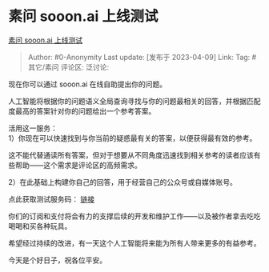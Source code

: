# 素问 sooon.ai 上线测试
[素问 sooon.ai 上线测试](https://www.zhihu.com/pin/1628470702197186560)

> Author: #0-Anonymity
> Last update: [发布于 2023-04-09]
> Link:
> Tag: #其它/素问
> 评论区:
> 泛讨论:

现在你可以通过 sooon.ai 在线自助提出你的问题。  
  
人工智能将根据你的问题语义全局查询寻找与你的问题最相关的回答，并根据匹配度最高的答案针对你的问题给出一个参考答案。  
  
活用这一服务：  
1）你现在可以快速找到与你当前的疑惑最有关的答案，以便获得最有效的参考。  
  
这不能代替通读所有答案，但对于想要从不同角度迅速找到相关参考的读者应该有些帮助——这个需求是评论区的高频需求。  
  
2）在此基础上构建你自己的回答，用于经营自己的公众号或自媒体账号。  
  
点此获取测试服务码： [链接](https://afdian.net/item/de9e3c80cdc211edb6a352540025c377)  
  
你们的订阅和支付将会有力的支撑后续的开发和维护工作——以及被作者拿去吃吃喝喝和买各种玩具。  
  
希望经过持续的改进，有一天这个人工智能将来能为所有人带来更多的有益参考。  
  
今天是个好日子，祝各位平安。
